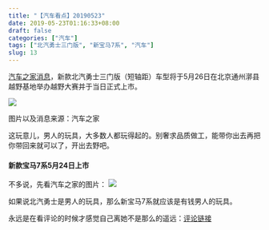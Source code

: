 ```yaml
---
title: "【汽车看点】20190523"
date: 2019-05-23T01:16:33+08:00
draft: false
categories: ["汽车"]
tags: ["北汽勇士三门版", "新宝马7系", "汽车"]
slug: 13
---
```




[汽车之家消息](<https://www.autohome.com.cn/news/201905/936362.html>)，新款北汽勇士三门版（短轴距）车型将于5月26日在北京通州漷县越野基地举办越野大赛并于当日正式上市。

![](https://img.1078503.org/imgs/2019/06/817698c6e2544bdf.jpg)

图片以及消息来源：汽车之家

这玩意儿，男人的玩具，大多数人都玩得起的。别奢求品质做工，能带你出去再把你带回来就可以了，开出去野吧。

#### 新款宝马7系5月24日上市

不多说，先看汽车之家的图片：
![](https://img.1078503.org/imgs/2019/06/d1356332d77e67c5.jpg)

如果说北汽勇士是男人的玩具，那么新宝马7系就应该是有钱男人的玩具。

永远是在看评论的时候才感觉自己离她不是那么的遥远：[评论链接](https://www.autohome.com.cn/comment/Articlecomment.aspx?articleid=936493)